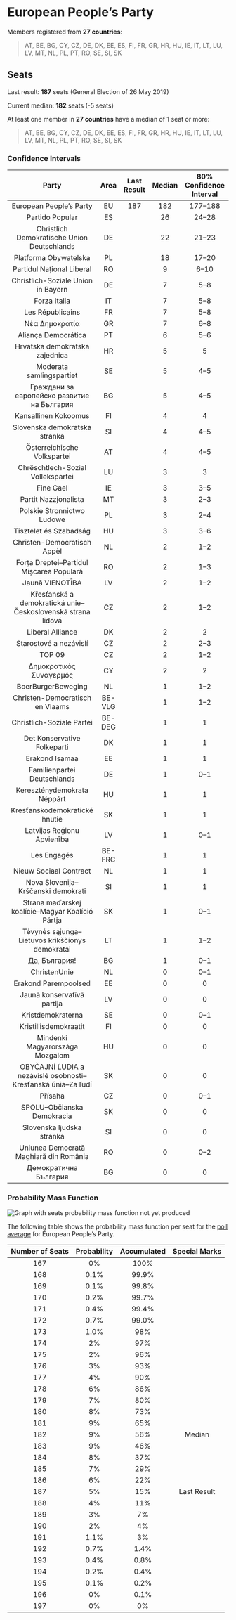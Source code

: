 # European People’s Party

Members registered from **27 countries**:

> AT, BE, BG, CY, CZ, DE, DK, EE, ES, FI, FR, GR, HR, HU, IE, IT, LT, LU, LV, MT, NL, PL, PT, RO, SE, SI, SK

## Seats

Last result: **187** seats (General Election of 26 May 2019)

Current median: **182** seats (-5 seats)

At least one member in **27 countries** have a median of 1 seat or more:

> AT, BE, BG, CY, CZ, DE, DK, EE, ES, FI, FR, GR, HR, HU, IE, IT, LT, LU, LV, MT, NL, PL, PT, RO, SE, SI, SK

### Confidence Intervals

| Party | Area | Last Result | Median | 80% Confidence Interval | 90% Confidence Interval | 95% Confidence Interval | 99% Confidence Interval |
|:-----:|:----:|:-----------:|:------:|:-----------------------:|:-----------------------:|:-----------------------:|:-----------------------:|
| European People’s Party | EU | 187 | 182 | 177–188 | 175–189 | 173–191 | 170–193 |
| Partido Popular | ES | | 26 | 24–28 | 24–28 | 24–28 | 23–29 |
| Christlich Demokratische Union Deutschlands | DE | | 22 | 21–23 | 20–23 | 19–23 | 19–25 |
| Platforma Obywatelska | PL | | 18 | 17–20 | 16–21 | 16–21 | 14–21 |
| Partidul Național Liberal | RO | | 9 | 6–10 | 6–11 | 6–11 | 5–12 |
| Christlich-Soziale Union in Bayern | DE | | 7 | 5–8 | 5–8 | 5–8 | 5–8 |
| Forza Italia | IT | | 7 | 5–8 | 4–8 | 4–9 | 4–9 |
| Les Républicains | FR | | 7 | 5–8 | 5–8 | 0–8 | 0–9 |
| Νέα Δημοκρατία | GR | | 7 | 6–8 | 6–8 | 6–8 | 6–8 |
| Aliança Democrática | PT | | 6 | 5–6 | 5–7 | 5–7 | 5–7 |
| Hrvatska demokratska zajednica | HR | | 5 | 5 | 5 | 5 | 5 |
| Moderata samlingspartiet | SE | | 5 | 4–5 | 4–5 | 4–5 | 4–5 |
| Граждани за европейско развитие на България | BG | | 5 | 4–5 | 4–5 | 4–5 | 4–6 |
| Kansallinen Kokoomus | FI | | 4 | 4 | 3–4 | 3–4 | 3–5 |
| Slovenska demokratska stranka | SI | | 4 | 4–5 | 4–5 | 3–5 | 3–5 |
| Österreichische Volkspartei | AT | | 4 | 4–5 | 4–5 | 4–5 | 4–5 |
| Chrëschtlech-Sozial Vollekspartei | LU | | 3 | 3 | 3 | 3 | 3 |
| Fine Gael | IE | | 3 | 3–5 | 3–5 | 3–5 | 3–5 |
| Partit Nazzjonalista | MT | | 3 | 2–3 | 2–3 | 2–3 | 2–3 |
| Polskie Stronnictwo Ludowe | PL | | 3 | 2–4 | 2–4 | 2–5 | 2–5 |
| Tisztelet és Szabadság | HU | | 3 | 3–6 | 3–6 | 2–6 | 2–7 |
| Christen-Democratisch Appèl | NL | | 2 | 1–2 | 1–2 | 1–2 | 1–2 |
| Forța Dreptei–Partidul Mișcarea Populară | RO | | 2 | 1–3 | 1–3 | 1–3 | 1–4 |
| Jaunā VIENOTĪBA | LV | | 2 | 1–2 | 1–2 | 1–2 | 1–2 |
| Křesťanská a demokratická unie–Československá strana lidová | CZ | | 2 | 1–2 | 1–2 | 1–2 | 1–2 |
| Liberal Alliance | DK | | 2 | 2 | 2 | 1–2 | 1–2 |
| Starostové a nezávislí | CZ | | 2 | 2–3 | 2–3 | 2–3 | 1–3 |
| TOP 09 | CZ | | 2 | 1–2 | 1–2 | 1–2 | 1–2 |
| Δημοκρατικός Συναγερμός | CY | | 2 | 2 | 2 | 2 | 2 |
| BoerBurgerBeweging | NL | | 1 | 1–2 | 1–2 | 1–2 | 1–2 |
| Christen-Democratisch en Vlaams | BE-VLG | | 1 | 1–2 | 1–2 | 1–2 | 1–2 |
| Christlich-Soziale Partei | BE-DEG | | 1 | 1 | 1 | 1 | 1 |
| Det Konservative Folkeparti | DK | | 1 | 1 | 1 | 1 | 1 |
| Erakond Isamaa | EE | | 1 | 1 | 1–2 | 1–2 | 1–2 |
| Familienpartei Deutschlands | DE | | 1 | 0–1 | 0–1 | 0–1 | 0–1 |
| Kereszténydemokrata Néppárt | HU | | 1 | 1 | 1–2 | 0–2 | 0–2 |
| Kresťanskodemokratické hnutie | SK | | 1 | 1 | 1 | 1–2 | 1–2 |
| Latvijas Reģionu Apvienība | LV | | 1 | 0–1 | 0–1 | 0–1 | 0–1 |
| Les Engagés | BE-FRC | | 1 | 1 | 1 | 1 | 1 |
| Nieuw Sociaal Contract | NL | | 1 | 1 | 1–2 | 1–2 | 1–2 |
| Nova Slovenija–Krščanski demokrati | SI | | 1 | 1 | 0–1 | 0–1 | 0–1 |
| Strana maďarskej koalície–Magyar Koalíció Pártja | SK | | 1 | 0–1 | 0–1 | 0–1 | 0–1 |
| Tėvynės sąjunga–Lietuvos krikščionys demokratai | LT | | 1 | 1–2 | 1–2 | 1–2 | 1–2 |
| Да, България! | BG | | 1 | 0–1 | 0–1 | 0–1 | 0–1 |
| ChristenUnie | NL | | 0 | 0–1 | 0–1 | 0–1 | 0–1 |
| Erakond Parempoolsed | EE | | 0 | 0 | 0 | 0 | 0 |
| Jaunā konservatīvā partija | LV | | 0 | 0 | 0 | 0 | 0 |
| Kristdemokraterna | SE | | 0 | 0–1 | 0–1 | 0–1 | 0–1 |
| Kristillisdemokraatit | FI | | 0 | 0 | 0 | 0 | 0 |
| Mindenki Magyarországa Mozgalom | HU | | 0 | 0 | 0 | 0 | 0 |
| OBYČAJNÍ ĽUDIA a nezávislé osobnosti–Kresťanská únia–Za ľudí | SK | | 0 | 0 | 0–1 | 0–1 | 0–1 |
| Přísaha | CZ | | 0 | 0–1 | 0–1 | 0–2 | 0–2 |
| SPOLU–Občianska Demokracia | SK | | 0 | 0 | 0 | 0 | 0 |
| Slovenska ljudska stranka | SI | | 0 | 0 | 0 | 0 | 0 |
| Uniunea Democrată Maghiară din România | RO | | 0 | 0–2 | 0–2 | 0–2 | 0–2 |
| Демократична България | BG | | 0 | 0 | 0–1 | 0–1 | 0–1 |

### Probability Mass Function

![Graph with seats probability mass function not yet produced](average-2024-05-15-seats-pmf-europeanpeople’sparty.png "Seats Probability Mass Function")

The following table shows the probability mass function per seat for the [poll average](average-2024-05-15.html) for European People’s Party.

| Number of Seats | Probability | Accumulated | Special Marks |
|:---------------:|:-----------:|:-----------:|:-------------:|
| 167 | 0% | 100% |  |
| 168 | 0.1% | 99.9% |  |
| 169 | 0.1% | 99.8% |  |
| 170 | 0.2% | 99.7% |  |
| 171 | 0.4% | 99.4% |  |
| 172 | 0.7% | 99.0% |  |
| 173 | 1.0% | 98% |  |
| 174 | 2% | 97% |  |
| 175 | 2% | 96% |  |
| 176 | 3% | 93% |  |
| 177 | 4% | 90% |  |
| 178 | 6% | 86% |  |
| 179 | 7% | 80% |  |
| 180 | 8% | 73% |  |
| 181 | 9% | 65% |  |
| 182 | 9% | 56% | Median |
| 183 | 9% | 46% |  |
| 184 | 8% | 37% |  |
| 185 | 7% | 29% |  |
| 186 | 6% | 22% |  |
| 187 | 5% | 15% | Last Result |
| 188 | 4% | 11% |  |
| 189 | 3% | 7% |  |
| 190 | 2% | 4% |  |
| 191 | 1.1% | 3% |  |
| 192 | 0.7% | 1.4% |  |
| 193 | 0.4% | 0.8% |  |
| 194 | 0.2% | 0.4% |  |
| 195 | 0.1% | 0.2% |  |
| 196 | 0% | 0.1% |  |
| 197 | 0% | 0% |  |


